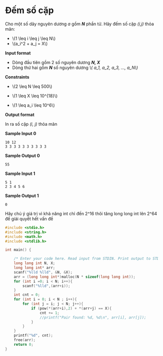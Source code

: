 # Đếm số cặp


Cho một số dãy nguyên dương _a_ gồm **_N_** phần tử. Hãy đếm số cặp _(i,j)_ thỏa mãn: 
- \\(1 \leq i \leq j \leq N\\)
- \\(a_i^2 + a_j = X\\)

**Input format**
- Dòng đầu tiên gồm 2 số nguyên dương **_N, X_**
- Dòng thứ hai gồm **_N_** số nguyên dương _\\( a_1, a_2, a_3, ..., a_N\\)_

**Constraints**
- \\(2 \leq N \leq 500\\)

- \\(1 \leq X \leq 10^{18}\\)
- \\(1 \leq a_i \leq 10^6\\)

**Output format**

In ra số cặp _(i, j)_ thỏa mãn

**Sample Input 0**
```
10 12
3 3 3 3 3 3 3 3 3 3
```

**Sample Output 0**
```
55
```

**Sample Input 1**
```
5 1 
2 3 4 5 6
```

**Sample Output 1**
```
0
```


Hãy chú ý giá trị vì khả năng int chỉ đến 2^16 thôi tăng long long int lên 2^64 để giải quyết hết vấn đề

```c
#include <stdio.h>
#include <string.h>
#include <math.h>
#include <stdlib.h>

int main() {

    /* Enter your code here. Read input from STDIN. Print output to STDOUT */    
    long long int N, X;
    long long int* arr;
    scanf("%lld %lld", &N, &X);
    arr = (long long int*)malloc(N * sizeof(long long int));
    for (int i =0; i < N; i++){
        scanf("%lld",(arr+i));
    }
    int cnt = 0;
    for (int i = 0; i < N ; i++){
        for (int j = i; j < N; j++){
            if (pow(*(arr+i),2) + *(arr+j) == X){
                cnt += 1;
                //printf("Pair found: %d, %d\n", arr[i], arr[j]);
            }
        }
    }
    printf("%d", cnt);
    free(arr);
    return 0;
}
```

